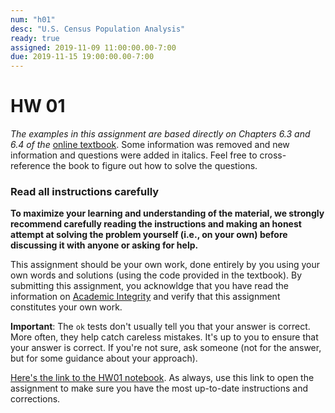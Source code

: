 ```yaml
---
num: "h01"
desc: "U.S. Census Population Analysis"
ready: true
assigned: 2019-11-09 11:00:00.00-7:00
due: 2019-11-15 19:00:00.00-7:00
---
```


# HW 01

_The examples in this assignment are based directly on Chapters 6.3 and 6.4 of the_ [online textbook](https://www.inferentialthinking.com/chapters/06/3/Example_Trends_in_the_Population_of_the_United_States.html). Some information was removed and new information and questions were added in italics. Feel free to cross-reference the book to figure out how to solve the questions.

### Read all instructions carefully

**To maximize your learning and understanding of the material, we strongly recommend carefully reading the instructions and making an honest attempt at solving the problem yourself (i.e., on your own) before discussing it with anyone or asking for help.**

This assignment should be your own work, done entirely by you using your own words and solutions (using the code provided in the textbook).
By submitting this assignment, you acknowldge that you have read the information on [Academic Integrity](https://studentconduct.sa.ucsb.edu/academic-integrity) and verify that this assignment constitutes your own work.

**Important**: The `ok` tests don't usually tell you that your answer is correct. More often, they help catch careless mistakes. It's up to you to ensure that your answer is correct. If you're not sure, ask someone (not for the answer, but for some guidance about your approach).

[Here's the link to the HW01 notebook](https://data1.lsit.ucsb.edu/hub/user-redirect/git-pull?repo=https://github.com/ucsb-int5/int5-f19-notebooks&subPath=hw01/hw01.ipynb). As always, use this link to open the assignment to make sure you have the most up-to-date instructions and corrections.
